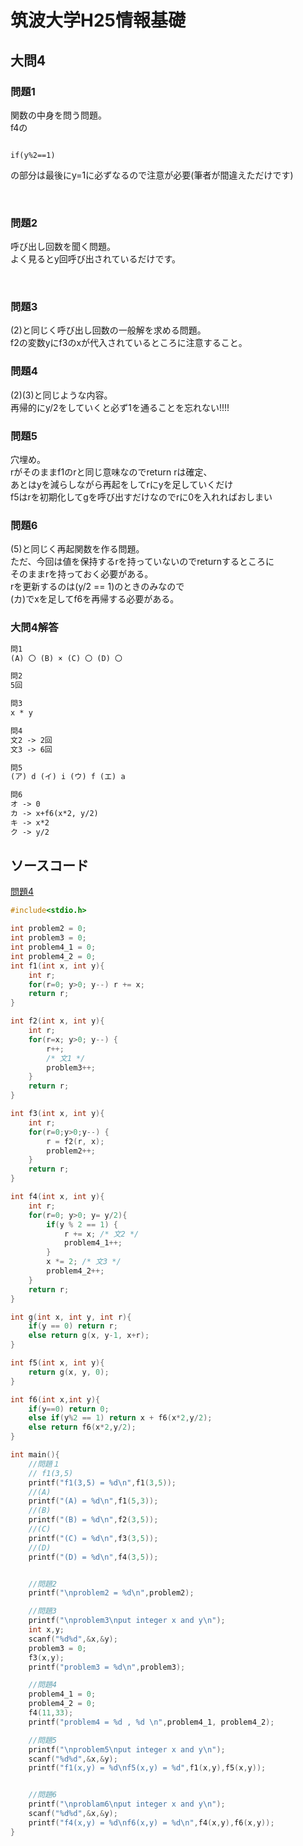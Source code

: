 # 筑波大学H25情報基礎

## 大問4

### 問題1

関数の中身を問う問題。 <br>
f4の <br>

```

if(y%2==1)
```

の部分は最後にy=1に必ずなるので注意が必要(筆者が間違えただけです)<br>

<br>

### 問題2

呼び出し回数を聞く問題。<br>
よく見るとy回呼び出されているだけです。<br>

<br>

### 問題3

(2)と同じく呼び出し回数の一般解を求める問題。<br>
f2の変数yにf3のxが代入されているところに注意すること。 <br>

### 問題4

(2)(3)と同じような内容。 <br>
再帰的にy/2をしていくと必ず1を通ることを忘れない!!!! <br>

### 問題5
穴埋め。 <br>
rがそのままf1のrと同じ意味なのでreturn rは確定、 <br>
あとはyを減らしながら再起をしてrにyを足していくだけ <br>
f5はrを初期化してgを呼び出すだけなのでrに0を入れればおしまい <br>

### 問題6
(5)と同じく再起関数を作る問題。 <br>
ただ、今回は値を保持するrを持っていないのでreturnするところに <br>
そのままrを持っておく必要がある。 <br>
rを更新するのは(y/2 == 1)のときのみなので <br>
(カ)でxを足してf6を再帰する必要がある。 <br>

### 大問4解答
```txt
問1
(A) 〇 (B) × (C) 〇 (D) 〇

問2
5回

問3
x * y

問4
文2 -> 2回
文3 -> 6回

問5
(ア) d (イ) i (ウ) f (エ) a

問6
オ -> 0
カ -> x+f6(x*2, y/2)
キ -> x*2
ク -> y/2
```

## ソースコード
[問題4](https://github.com/honehaniwa/kakomon_test/blob/master/tsukubaH25/problem4.c)
```cpp
#include<stdio.h>

int problem2 = 0;
int problem3 = 0;
int problem4_1 = 0;
int problem4_2 = 0;
int f1(int x, int y){
    int r;
    for(r=0; y>0; y--) r += x;
    return r;
}

int f2(int x, int y){
    int r;
    for(r=x; y>0; y--) {
        r++;
        /* 文1 */
        problem3++;
    }
    return r;
}

int f3(int x, int y){
    int r;
    for(r=0;y>0;y--) {
        r = f2(r, x);
        problem2++;
    }
    return r;
}

int f4(int x, int y){
    int r;
    for(r=0; y>0; y= y/2){
        if(y % 2 == 1) {
            r += x; /* 文2 */
            problem4_1++;
        }
        x *= 2; /* 文3 */
        problem4_2++;
    }
    return r;
}

int g(int x, int y, int r){
    if(y == 0) return r;
    else return g(x, y-1, x+r);
}

int f5(int x, int y){
    return g(x, y, 0);
}

int f6(int x,int y){
    if(y==0) return 0;
    else if(y%2 == 1) return x + f6(x*2,y/2);
    else return f6(x*2,y/2);
}

int main(){
    //問題１
    // f1(3,5)
    printf("f1(3,5) = %d\n",f1(3,5));
    //(A)
    printf("(A) = %d\n",f1(5,3));
    //(B)
    printf("(B) = %d\n",f2(3,5));
    //(C)
    printf("(C) = %d\n",f3(3,5));
    //(D)
    printf("(D) = %d\n",f4(3,5));


    //問題2
    printf("\nproblem2 = %d\n",problem2);

    //問題3
    printf("\nproblem3\nput integer x and y\n");
    int x,y;
    scanf("%d%d",&x,&y);
    problem3 = 0;
    f3(x,y);
    printf("problem3 = %d\n",problem3);

    //問題4
    problem4_1 = 0;
    problem4_2 = 0;
    f4(11,33);
    printf("problem4 = %d , %d \n",problem4_1, problem4_2);

    //問題5
    printf("\nproblem5\nput integer x and y\n");
    scanf("%d%d",&x,&y);
    printf("f1(x,y) = %d\nf5(x,y) = %d",f1(x,y),f5(x,y));


    //問題6
    printf("\nproblam6\nput integer x and y\n");
    scanf("%d%d",&x,&y);
    printf("f4(x,y) = %d\nf6(x,y) = %d\n",f4(x,y),f6(x,y));
}
```
